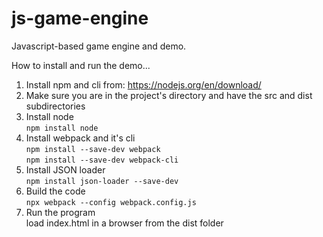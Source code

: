 # js-game-engine
Javascript-based game engine and demo.

How to install and run the demo...  
1. Install npm and cli from: https://nodejs.org/en/download/  
2. Make sure you are in the project's directory and have the src and dist subdirectories
3. Install node  
      `npm install node`  
4. Install webpack and it's cli  
      `npm install --save-dev webpack`  
      `npm install --save-dev webpack-cli`  
5. Install JSON loader  
      `npm install json-loader --save-dev`  
6. Build the code  
      `npx webpack --config webpack.config.js`  
7. Run the program  
      load index.html in a browser from the dist folder
